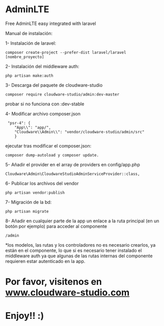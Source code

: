 # AdminLTE
Free AdminLTE easy integrated with laravel

Manual de instalación:

1- Instalación de laravel:

	composer create-project --prefer-dist laravel/laravel [nombre_proyecto]

2- Instalación del middleware auth:

	php artisan make:auth

3- Descarga del paquete de cloudware-studio

	composer require cloudware-studio/admin:dev-master 

probar si no funciona con :dev-stable

4- Modificar archivo composer.json

	 "psr-4": {
		"App\\": "app/",
	    "Cloudware\\Admin\\": "vendor/cloudware-studio/admin/src"
		}

ejecutar tras modificar el composer.json:

	composer dump-autoload y composer update.

5- Añadir el provider en el array de providers en config/app.php

	Cloudware\Admin\CloudwareStudioAdminServiceProvider::class,

6- Publicar los archivos del vendor

	php artisan vendor:publish

7- Migración de la bd:

	php artisan migrate

8- Añadir en cualquier parte de la app un enlace a la ruta principal (en un botón por ejemplo) para acceder al componente

	/admin

*los modelos, las rutas y los controladores no es necesario crearlos, ya están en el componente, lo que si es necesario tener instalado el middleware auth ya que algunas de las rutas internas del componente requieren estar autenticado en la app.

# Por favor, visitenos en www.cloudware-studio.com
# Enjoy!! :)
